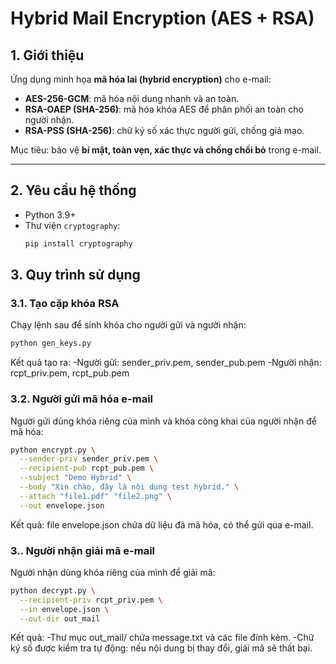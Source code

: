 # Hybrid Mail Encryption (AES + RSA)

## 1. Giới thiệu
Ứng dụng minh họa **mã hóa lai (hybrid encryption)** cho e-mail:
- **AES-256-GCM**: mã hóa nội dung nhanh và an toàn.
- **RSA-OAEP (SHA-256)**: mã hóa khóa AES để phân phối an toàn cho người nhận.
- **RSA-PSS (SHA-256)**: chữ ký số xác thực người gửi, chống giả mạo.

Mục tiêu: bảo vệ **bí mật, toàn vẹn, xác thực và chống chối bỏ** trong e-mail.

---
## 2. Yêu cầu hệ thống
- Python 3.9+
- Thư viện `cryptography`:
  ```bash
  pip install cryptography
  ```
## 3. Quy trình sử dụng

### 3.1. Tạo cặp khóa RSA
Chạy lệnh sau để sinh khóa cho người gửi và người nhận:

```bash
python gen_keys.py
```
Kết quả tạo ra:
  -Người gửi: sender_priv.pem, sender_pub.pem
  -Người nhận: rcpt_priv.pem, rcpt_pub.pem
### 3.2. Người gửi mã hóa e-mail
Người gửi dùng khóa riêng của mình và khóa công khai của người nhận để mã hóa:
```bash
python encrypt.py \
  --sender-priv sender_priv.pem \
  --recipient-pub rcpt_pub.pem \
  --subject "Demo Hybrid" \
  --body "Xin chào, đây là nội dung test hybrid." \
  --attach "file1.pdf" "file2.png" \
  --out envelope.json
```
Kết quả: file envelope.json chứa dữ liệu đã mã hóa, có thể gửi qua e-mail.
### 3.. Người nhận giải mã e-mail
Người nhận dùng khóa riêng của mình để giải mã:
```bash
python decrypt.py \
  --recipient-priv rcpt_priv.pem \
  --in envelope.json \
  --out-dir out_mail
```
Kết quả:
  -Thư mục out_mail/ chứa message.txt và các file đính kèm.
  -Chữ ký số được kiểm tra tự động: nếu nội dung bị thay đổi, giải mã sẽ thất bại.
